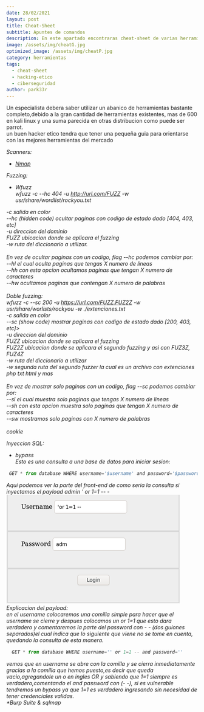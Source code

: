 ```yaml
---
date: 28/02/2021
layout: post
title: Cheat-Sheet
subtitle: Apuntes de comandos
description: En este apartado encontraras cheat-sheet de varias herramientas
image: /assets/img/cheatG.jpg
optimized_image: /assets/img/cheatP.jpg
category: herramientas
tags:
  - cheat-sheet
  - hacking-etico
  - ciberseguridad
author: park33r
---
```

Un especialista debera saber utilizar un abanico de herramientas bastante completo,debido a la gran cantidad de herramientas existentes, mas de 600 en kali linux y una suma parecida en otras distribucion como puede ser parrot.<br>
un buen hacker etico tendra que tener una pequeña guia para orientarse con las mejores herramientas del mercado<br>

<em>Scanners:<em>
* <em>[Nmap](https://github.com/park33r/park33r.github.io/blob/master/pdf/nmap.pdf)<br>

<em>Fuzzing:<em>
  * Wfuzz<br>
wfuzz -c --hc 404 -u http://url.com/FUZZ -w usr/share/wordlist/rockyou.txt

-c salida en color<br>
--hc (hidden code) ocultar paginas con codigo de estado dado [404, 403, etc]<br>
-u direccion del dominio<br>
 FUZZ ubicacion donde se aplicara el fuzzing<br>
 -w ruta del diccionario a utilizar.<br><br>
En vez de ocultar paginas con un codigo, flag --hc podemos cambiar por:<br>
--hl <numero> el cual oculta paginas que tengas X numero de lineas<br>
--hh <numero> con esta opcion ocultamos paginas que tengan X numero de caracteres<br>
--hw <numero> ocultamos paginas que contengan X numero de palabras<br><br>
  Doble fuzzing:<br>
wfuzz -c --sc 200 -u https://url.com/FUZZ.FUZ2Z -w usr/share/worlists/rockyou -w ./extenciones.txt<br>
-c salida en color<br>
--sc (show code) mostrar paginas con codigo de estado dado [200, 403, etc]><br>
-u direccion del dominio<br>
FUZZ ubicacion donde se aplicara el fuzzing<br>
FUZ2Z ubicacion donde se aplicara el segundo fuzzing y asi con FUZ3Z, FUZ4Z<br>
-w ruta del diccionario a utilizar<br>
-w segunda ruta del segundo fuzzer la cual es un archivo con extenciones php txt html y mas<br><br>
En vez de mostrar solo paginas con un codigo, flag --sc podemos cambiar por:<br>
--sl <numero> el cual muestra solo paginas que tengas X numero de lineas<br>
--sh <numero> con esta opcion muestra solo paginas que tengan X numero de caracteres<br>
--sw <numero> mostramos solo paginas con X numero de palabras<br><br>
 cookie<br>
 
 
 
 
 
 
 
 
 
 
 
 
 
 
 <em>Inyeccion SQL:</em>    
* <em>bypass</em><br>
Esto es una consulta a una base de datos para iniciar sesion:<br>
 ```js
  GET * from database WHERE username='$username' and password='$password'
  ```
Aqui podemos ver la parte del front-end de como seria la consulta si inyectamos el payload admin ' or 1=1 -- -<br>
![](/assets/img/sqli/panel_bypass.png)<br>
Explicacion del payload:<br>
en el username colocaremos una comilla simple para hacer que el username se cierre y despues colocamos un or 1=1 que esto dara verdadero y comentaremos la parte
del password con - - (dos guiones separados)el cual indica que lo siguiente que viene no se tome en cuenta, quedando la consulta de esta manera.<br>
```js
  GET * from database WHERE username='' or 1=1 -- and password=''
 ```
vemos que en username se abre con la comilla y se cierra inmediatamente gracias a la comilla que hemos puesto,es decir que queda vacio,agregandole un o en ingles OR y sabiendo que 1=1 siempre es verdadero,comentando el and password con (- -), si es vulnerable tendremos un bypass ya que 1=1 es verdadero ingresando sin necesidad de tener credenciales validas.<br>
*<em>Burp Suite & sqlmap</em><br>



